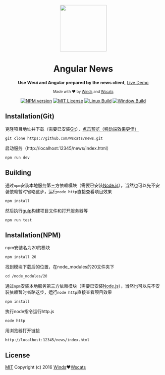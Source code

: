 <div align="center">
<p><img width="150" src="https://github.com/Wscats/news/blob/master/webroot/news/image/windiest.png"></p>

<h1>Angular News</h1>

<p>
  <strong>Use Weui and Angular prepared by the news client</strong>,
  <a href="https://wscats.github.io/news/news/indexTest.html#/index/list">Live Demo</a>
</p>

<p>
  <sub>Made with ❤︎ by
    <a href="https://github.com/windiest">Winds</a> and
    <a href="https://github.com/Wscats">Wscats</a>
  </sub>
</p>

<p>
<a href="https://github.com/Wscats/news"><img src="https://wscats.github.io/news/blob/master/webroot/news/image/npm.svg" alt="NPM version"></a>
<a href="https://github.com/Wscats/news"><img src="https://wscats.github.io/news/news/image/mit.svg" alt="MIT License"></a>
<a href="https://github.com/Wscats/news"><img src="https://wscats.github.io/news/news/image/linux.svg" alt="Linux Build"></a>
<a href="https://github.com/Wscats/news"><img src="https://wscats.github.io/news/news/image/windows.svg" alt="Window Build"/></a>
</p>

</div>


## Installation(Git)

克隆项目地址并下载（需要已安装[Git](https://git-scm.com/downloads)），[点击预览（移动端效果更佳）](https://wscats.github.io/news/news/indexTest.html)
```
git clone https://github.com/Wscats/news.git
```

启动服务（http://localhost:12345/news/index.html）
```
npm run dev
```
## Building
通过`npm`安装本地服务第三方依赖模块（需要已安装[Node.js](https://nodejs.org/)），当然也可以先不安装依赖暂时省略这步，运行`node http`直接查看项目效果
```
npm install
```
然后执行[gulp](https://github.com/gulpjs/gulp)构建项目文件和打开服务器等
```
npm run test
```


## Installation(NPM)

npm安装名为20的模块
```
npm install 20
```
找到模块下载后的位置，在node_modules的20文件夹下
```
cd /node_modules/20
```
通过`npm`安装本地服务第三方依赖模块（需要已安装[Node.js](https://nodejs.org/)），当然也可以先不安装依赖暂时省略这步，运行`node http`直接查看项目效果
```
npm install
```
执行node指令运行http.js
```
node http
```
用浏览器打开链接
```
http://localhost:12345/news/index.html
```

## License

[MIT](http://opensource.org/licenses/MIT)
Copyright (c) 2016 [Winds](https://github.com/windiest)❤︎[Wscats](https://github.com/Wscats)
